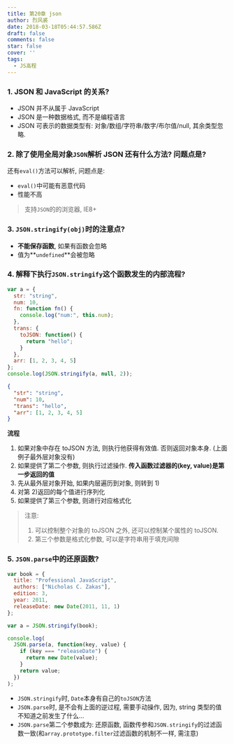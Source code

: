 ```yaml
---
title: 第20章 json
author: 烈风裘
date: 2018-03-18T05:44:57.586Z
draft: false
comments: false
star: false
cover: ''
tags: 
  - JS高程
---
```


### 1. JSON 和 JavaScript 的关系?

* JSON 并不从属于 JavaScript
* JSON 是一种数据格式, 而不是编程语言
* JSON 可表示的数据类型有: 对象/数组/字符串/数字/布尔值/null, 其余类型忽略.

### 2. 除了使用全局对象`JSON`解析 JSON 还有什么方法? 问题点是?

还有`eval()`方法可以解析, 问题点是:

* `eval()`中可能有恶意代码
* 性能不高

> 支持`JSON`的的浏览器, IE8+

### 3. `JSON.stringify(obj)`时的注意点?

* **不能保存函数**, 如果有函数会忽略
* 值为**`undefined`**会被忽略

### 4. 解释下执行`JSON.stringify`这个函数发生的内部流程?

```js
var a = {
  str: "string",
  num: 10,
  fn: function fn() {
    console.log("num:", this.num);
  },
  trans: {
    toJSON: function() {
      return "hello";
    }
  },
  arr: [1, 2, 3, 4, 5]
};
console.log(JSON.stringify(a, null, 2));
```

```json
{
  "str": "string",
  "num": 10,
  "trans": "hello",
  "arr": [1, 2, 3, 4, 5]
}
```

**流程**

1.  如果对象中存在 toJSON 方法, 则执行他获得有效值. 否则返回对象本身. (上面例子最外层对象没有)
2.  如果提供了第二个参数, 则执行过滤操作. **传入函数过滤器的(key, value)是第一步返回的值**
3.  先从最外层对象开始, 如果内层遍历到对象, 则转到 1)
4.  对第 2)返回的每个值进行序列化
5.  如果提供了第三个参数, 则进行对应格式化

> 注意:
>
> 1.  可以控制整个对象的 toJSON 之外, 还可以控制某个属性的 toJSON.
> 2.  第三个参数是格式化参数, 可以是字符串用于填充间隙

### 5. `JSON.parse`中的还原函数?

```js
var book = {
  title: "Professional JavaScript",
  authors: ["Nicholas C. Zakas"],
  edition: 3,
  year: 2011,
  releaseDate: new Date(2011, 11, 1)
};

var a = JSON.stringify(book);

console.log(
  JSON.parse(a, function(key, value) {
    if (key === "releaseDate") {
      return new Date(value);
    }
    return value;
  })
);
```

* `JSON.stringify`时, `Date`本身有自己的`toJSON`方法
* `JSON.parse`时, 是不会有上面的逆过程, 需要手动操作, 因为, string 类型的值不知道之前发生了什么...
* `JSON.parse`第二个参数成为: 还原函数, 函数传参和`JSON.stringify`的过滤函数一致(和`array.prototype.filter`过滤函数的机制不一样, 需注意)
